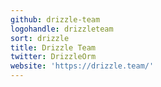 ```yaml
---
github: drizzle-team
logohandle: drizzleteam
sort: drizzle
title: Drizzle Team
twitter: DrizzleOrm
website: 'https://drizzle.team/'
---
```

